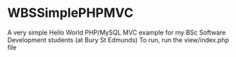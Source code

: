 # WBSSimplePHPMVC
A very simple Hello World PHP/MySQL MVC example for my BSc Software Development students (at Bury St Edmunds)
To run, run the view/index.php file
